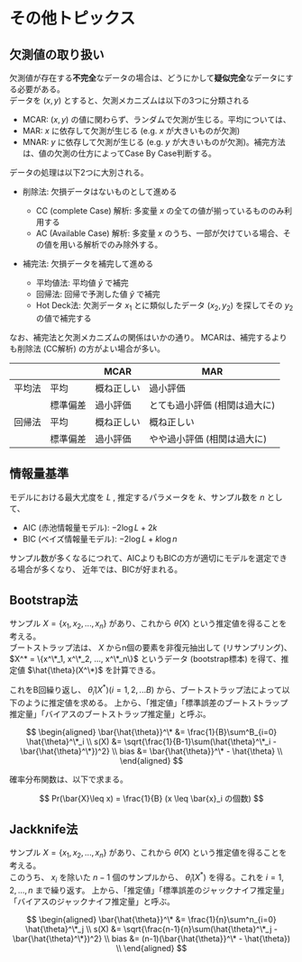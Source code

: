 # その他トピックス

## 欠測値の取り扱い
欠測値が存在する**不完全**なデータの場合は、どうにかして**疑似完全**なデータにする必要がある。  
データを $(x,y)$ とすると、欠測メカニズムは以下の3つに分類される
- MCAR: $(x,y)$ の値に関わらず、ランダムで欠測が生じる。平均については、
- MAR: $x$ に依存して欠測が生じる (e.g. $x$ が大きいものが欠測)
- MNAR: $y$ に依存して欠測が生じる (e.g. $y$ が大きいものが欠測)。補完方法は、値の欠測の仕方によってCase By Case判断する。

データの処理は以下2つに大別される。
- 削除法: 欠損データはないものとして進める
   - CC (complete Case) 解析: 多変量 $x$ の全ての値が揃っているもののみ利用する
   - AC (Available Case) 解析: 多変量 $x$ のうち、一部が欠けている場合、その値を用いる解析でのみ除外する。

- 補完法: 欠損データを補完して進める
   - 平均値法: 平均値 $\bar{y}$ で補完
   - 回帰法: 回帰で予測した値 $\hat{y}$ で補完
   - Hot Deck法: 欠測データ $x_1$ とに類似したデータ $(x_2, y_2)$ を探してその $y_2$ の値で補完する

なお、補完法と欠測メカニズムの関係はいかの通り。
MCARは、補完するよりも削除法 (CC解析) の方がよい場合が多い。

|||MCAR|MAR|
|---|---|---|---|
|平均法|平均|概ね正しい|過小評価|
|  |標準偏差|過小評価|とても過小評価 (相関は過大に)|
|回帰法|平均|概ね正しい|概ね正しい|
|  |標準偏差|過小評価|やや過小評価 (相関は過大に)|

## 情報量基準
モデルにおける最大尤度を $L$ , 推定するパラメータを $k$、サンプル数を $n$ として、
- AIC (赤池情報量モデル): $-2\log L+2k$
- BIC (ベイズ情報量モデル): $-2\log L+k\log n$

サンプル数が多くなるにつれて、AICよりもBICの方が適切にモデルを選定できる場合が多くなり、
近年では、BICが好まれる。

## Bootstrap法
サンプル $X = \{x_1, x_2, ..., x_n\}$ があり、これから 
$\hat{\theta}(X)$ という推定値を得ることを考える。  
ブートストラップ法は、 $X$ からn個の要素を非復元抽出して (リサンプリング)、 $X^* = \{x^\*_1, x^\*_2, ..., x^\*_n\}$ というデータ (bootstrap標本) を得て、推定値 $\hat{\theta}(X^\*)$ を計算できる。

これをB回繰り返し、 $\hat{\theta}_i(X^*) (i=1,2,...B)$ から、ブートストラップ法によって以下のように推定値を求める。
上から、「推定値」「標準誤差のブートストラップ推定量」「バイアスのブートストラップ推定量」と呼ぶ。

$$
\begin{aligned}
\bar{\hat{\theta}}^\* &= \frac{1}{B}\sum^B_{i=0} \hat{\theta}^\*_i \\
s(X) &= \sqrt{\frac{1}{B-1}\sum(\hat{\theta}^\*_i -\bar{\hat{\theta}^\*})^2} \\
 bias &= \bar{\hat{\theta}}^\* - \hat{\theta} \\
\end{aligned}
$$

確率分布関数は、以下で求まる。

$$
Pr(\bar{X}\leq x) = \frac{1}{B} (x \leq \bar{x}_i の個数) 
$$


## Jackknife法
サンプル $X = \{x_1, x_2, ..., x_n\}$ があり、これから 
$\hat{\theta}(X)$ という推定値を得ることを考える。  
このうち、 $x_i$ を除いた $n-1$ 個のサンプルから、 $\hat{\theta}_i(X^*)$ を得る。これを $i=1,2,...,n$ まで繰り返す。
上から、「推定値」「標準誤差のジャックナイフ推定量」「バイアスのジャックナイフ推定量」と呼ぶ。

$$
\begin{aligned}
\bar{\hat{\theta}}^\* &= \frac{1}{n}\sum^n_{i=0} \hat{\theta}^\*_j \\
s(X) &= \sqrt{\frac{n-1}{n}\sum(\hat{\theta}^\*_j -\bar{\hat{\theta}^\*})^2} \\
bias &= (n-1)(\bar{\hat{\theta}}^\* - \hat{\theta}) \\
\end{aligned}
$$

